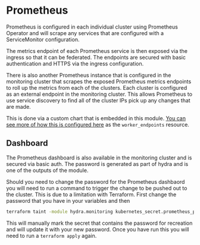 # Prometheus

Prometheus is configured in each individual cluster using Prometheus Operator and will scrape any services that are configured with a ServiceMonitor configuration.

The metrics endpoint of each Prometheus service is then exposed via the ingress so that it can be federated. The endpoints are secured with basic authentication and HTTPS via the ingress configuration.

There is also another Prometheus instance that is configured in the monitoring cluster that scrapes the exposed Prometheus metrics endpoints to roll up the metrics from each of the clusters. Each cluster is configured as an external endpoint in the monitoring cluster. This allows Prometheus to use service discovery to find all of the cluster IPs pick up any changes that are made.

This is done via a custom chart that is embedded in this module. [You can see more of how this is configured here](../monitoring/prometheus.tf) as the `worker_endpoints` resource.

## Dashboard

The Prometheus dashboard is also available in the monitoring cluster and is secured via basic auth. The password is generated as part of hydra and is one of the outputs of the module.

Should you need to change the password for the Prometheus dashbaord you will need to run a command to trigger the change to be pushed out to the cluster. This is due to a limitation with Terraform. First change the password that you have in your variables and then

``` bash
terraform taint -module hydra.monitoring kubernetes_secret.prometheus_password
```

This will manually mark the secret that contains the password for recreation and will update it with your new password. Once you have run this you will need to run a `terraform apply` again.
